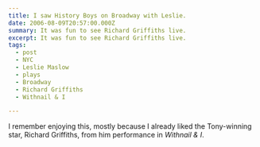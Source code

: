 ```yaml
---
title: I saw History Boys on Broadway with Leslie.
date: 2006-08-09T20:57:00.000Z
summary: It was fun to see Richard Griffiths live.
excerpt: It was fun to see Richard Griffiths live.
tags:
  - post
  - NYC
  - Leslie Maslow
  - plays
  - Broadway
  - Richard Griffiths
  - Withnail & I

---
```


I remember enjoying this, mostly because I already liked the Tony-winning star, Richard Griffiths, from him performance in _Withnail &amp; I_.
